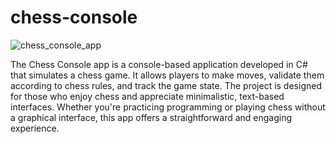 # chess-console
![chess_console_app](https://github.com/user-attachments/assets/58105c47-3994-4374-ab2c-8003acad6d0a)

The Chess Console app is a console-based application developed in C# that simulates a chess game. It allows players to make moves, validate them according to chess rules, and track the game state. The project is designed for those who enjoy chess and appreciate minimalistic, text-based interfaces. Whether you're practicing programming or playing chess without a graphical interface, this app offers a straightforward and engaging experience.

